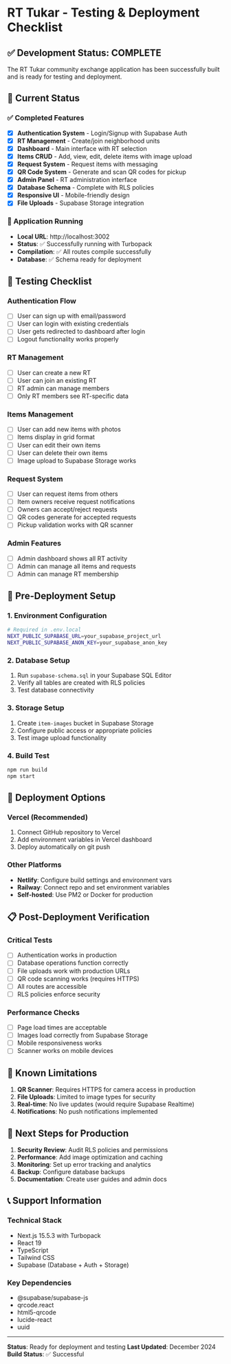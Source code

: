 # RT Tukar - Testing & Deployment Checklist

## ✅ Development Status: COMPLETE

The RT Tukar community exchange application has been successfully built and is ready for testing and deployment.

## 🚀 Current Status

### ✅ Completed Features

- [x] **Authentication System** - Login/Signup with Supabase Auth
- [x] **RT Management** - Create/join neighborhood units
- [x] **Dashboard** - Main interface with RT selection
- [x] **Items CRUD** - Add, view, edit, delete items with image upload
- [x] **Request System** - Request items with messaging
- [x] **QR Code System** - Generate and scan QR codes for pickup
- [x] **Admin Panel** - RT administration interface
- [x] **Database Schema** - Complete with RLS policies
- [x] **Responsive UI** - Mobile-friendly design
- [x] **File Uploads** - Supabase Storage integration

### 📱 Application Running

- **Local URL**: http://localhost:3002
- **Status**: ✅ Successfully running with Turbopack
- **Compilation**: ✅ All routes compile successfully
- **Database**: ✅ Schema ready for deployment

## 🧪 Testing Checklist

### Authentication Flow

- [ ] User can sign up with email/password
- [ ] User can login with existing credentials
- [ ] User gets redirected to dashboard after login
- [ ] Logout functionality works properly

### RT Management

- [ ] User can create a new RT
- [ ] User can join an existing RT
- [ ] RT admin can manage members
- [ ] Only RT members see RT-specific data

### Items Management

- [ ] User can add new items with photos
- [ ] Items display in grid format
- [ ] User can edit their own items
- [ ] User can delete their own items
- [ ] Image upload to Supabase Storage works

### Request System

- [ ] User can request items from others
- [ ] Item owners receive request notifications
- [ ] Owners can accept/reject requests
- [ ] QR codes generate for accepted requests
- [ ] Pickup validation works with QR scanner

### Admin Features

- [ ] Admin dashboard shows all RT activity
- [ ] Admin can manage all items and requests
- [ ] Admin can manage RT membership

## 🔧 Pre-Deployment Setup

### 1. Environment Configuration

```bash
# Required in .env.local
NEXT_PUBLIC_SUPABASE_URL=your_supabase_project_url
NEXT_PUBLIC_SUPABASE_ANON_KEY=your_supabase_anon_key
```

### 2. Database Setup

1. Run `supabase-schema.sql` in your Supabase SQL Editor
2. Verify all tables are created with RLS policies
3. Test database connectivity

### 3. Storage Setup

1. Create `item-images` bucket in Supabase Storage
2. Configure public access or appropriate policies
3. Test image upload functionality

### 4. Build Test

```bash
npm run build
npm start
```

## 🚀 Deployment Options

### Vercel (Recommended)

1. Connect GitHub repository to Vercel
2. Add environment variables in Vercel dashboard
3. Deploy automatically on git push

### Other Platforms

- **Netlify**: Configure build settings and environment vars
- **Railway**: Connect repo and set environment variables
- **Self-hosted**: Use PM2 or Docker for production

## 📋 Post-Deployment Verification

### Critical Tests

- [ ] Authentication works in production
- [ ] Database operations function correctly
- [ ] File uploads work with production URLs
- [ ] QR code scanning works (requires HTTPS)
- [ ] All routes are accessible
- [ ] RLS policies enforce security

### Performance Checks

- [ ] Page load times are acceptable
- [ ] Images load correctly from Supabase Storage
- [ ] Mobile responsiveness works
- [ ] Scanner works on mobile devices

## 🐛 Known Limitations

1. **QR Scanner**: Requires HTTPS for camera access in production
2. **File Uploads**: Limited to image types for security
3. **Real-time**: No live updates (would require Supabase Realtime)
4. **Notifications**: No push notifications implemented

## 🔄 Next Steps for Production

1. **Security Review**: Audit RLS policies and permissions
2. **Performance**: Add image optimization and caching
3. **Monitoring**: Set up error tracking and analytics
4. **Backup**: Configure database backups
5. **Documentation**: Create user guides and admin docs

## 📞 Support Information

### Technical Stack

- Next.js 15.5.3 with Turbopack
- React 19
- TypeScript
- Tailwind CSS
- Supabase (Database + Auth + Storage)

### Key Dependencies

- @supabase/supabase-js
- qrcode.react
- html5-qrcode
- lucide-react
- uuid

---

**Status**: Ready for deployment and testing
**Last Updated**: December 2024
**Build Status**: ✅ Successful
